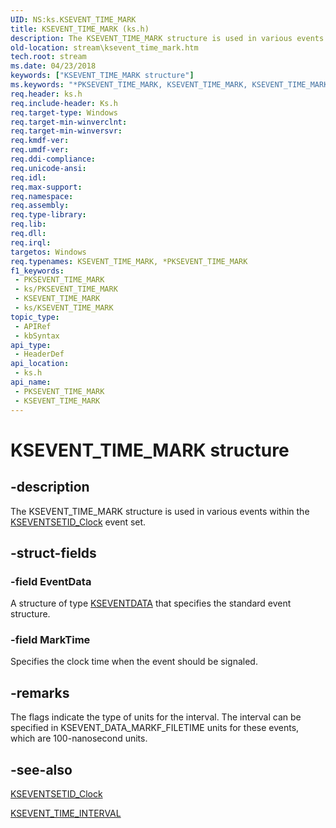 ```yaml
---
UID: NS:ks.KSEVENT_TIME_MARK
title: KSEVENT_TIME_MARK (ks.h)
description: The KSEVENT_TIME_MARK structure is used in various events within the KSEVENTSETID_Clock event set.
old-location: stream\ksevent_time_mark.htm
tech.root: stream
ms.date: 04/23/2018
keywords: ["KSEVENT_TIME_MARK structure"]
ms.keywords: "*PKSEVENT_TIME_MARK, KSEVENT_TIME_MARK, KSEVENT_TIME_MARK structure [Streaming Media Devices], PKSEVENT_TIME_MARK, PKSEVENT_TIME_MARK structure pointer [Streaming Media Devices], ks-struct_66e60015-261c-4e6d-a58f-dab8d50cf4d6.xml, ks/KSEVENT_TIME_MARK, ks/PKSEVENT_TIME_MARK, stream.ksevent_time_mark"
req.header: ks.h
req.include-header: Ks.h
req.target-type: Windows
req.target-min-winverclnt: 
req.target-min-winversvr: 
req.kmdf-ver: 
req.umdf-ver: 
req.ddi-compliance: 
req.unicode-ansi: 
req.idl: 
req.max-support: 
req.namespace: 
req.assembly: 
req.type-library: 
req.lib: 
req.dll: 
req.irql: 
targetos: Windows
req.typenames: KSEVENT_TIME_MARK, *PKSEVENT_TIME_MARK
f1_keywords:
 - PKSEVENT_TIME_MARK
 - ks/PKSEVENT_TIME_MARK
 - KSEVENT_TIME_MARK
 - ks/KSEVENT_TIME_MARK
topic_type:
 - APIRef
 - kbSyntax
api_type:
 - HeaderDef
api_location:
 - ks.h
api_name:
 - PKSEVENT_TIME_MARK
 - KSEVENT_TIME_MARK
---
```


# KSEVENT_TIME_MARK structure


## -description

The KSEVENT_TIME_MARK structure is used in various events within the <a href="/windows-hardware/drivers/stream/kseventsetid-clock">KSEVENTSETID_Clock</a> event set.

## -struct-fields

### -field EventData

A structure of type <a href="/windows-hardware/drivers/ddi/ks/ns-ks-kseventdata">KSEVENTDATA</a> that specifies the standard event structure.

### -field MarkTime

Specifies the clock time when the event should be signaled.

## -remarks

The flags indicate the type of units for the interval. The interval can be specified in KSEVENT_DATA_MARKF_FILETIME units for these events, which are 100-nanosecond units.

## -see-also

<a href="/windows-hardware/drivers/stream/kseventsetid-clock">KSEVENTSETID_Clock</a>



<a href="/windows-hardware/drivers/ddi/ks/ns-ks-ksevent_time_interval">KSEVENT_TIME_INTERVAL</a>

